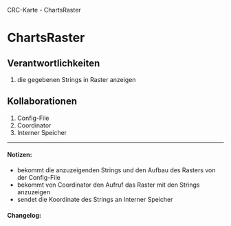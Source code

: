 CRC-Karte - ChartsRaster

# ChartsRaster
## Verantwortlichkeiten
<!-- Wissen, welches verwaltet und angeboten wird, Aktion die angeboten werden, öffentliche Leistung -->
<!-- "Walkthrough" -> Szenarien zur Anwendung des Systems -->
<!-- Nichts, was eine andere Klasse machen könnte -->
<!-- Die Sachen die die Klasse macht -> keiner anderen Klasse geben -->
<!-- zentrale Verantwortlichkeiten vs verteilt -->
1. die gegebenen Strings in Raster anzeigen

## Kollaborationen
<!-- Kann die Klasse die Verantwortlichkeiten selbstädnig erfüllen? Was benötigt sie von welcher Klasse? -->
<!-- Was weiß die Klasse? Welche anderen Klassen benötigen die Informationen? -->
1. Config-File
2. Coordinator
3. Interner Speicher

---
#### Notizen:
<!-- Hier Notizen zum Denkprozess, Hintergrundgedanken, Klarstellungen hinzufügen  -->
- bekommt die anzuzeigenden Strings und den Aufbau des Rasters von der Config-File
- bekommt von Coordinator den Aufruf das Raster mit den Strings anzuzeigen
- sendet die Koordinate des Strings an Interner Speicher

#### Changelog:
<!-- Hier eventuelle Abänderungen dokumentieren -->

